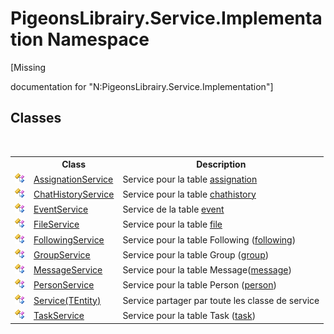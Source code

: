 # PigeonsLibrairy.Service.Implementation Namespace
 

\[Missing <summary> documentation for "N:PigeonsLibrairy.Service.Implementation"\]


## Classes
&nbsp;<table><tr><th></th><th>Class</th><th>Description</th></tr><tr><td>![Public class](media/pubclass.gif "Public class")</td><td><a href="89f0ccf6-bc92-c564-4548-b9acb5340a71">AssignationService</a></td><td>
Service pour la table <a href="912fb7ce-cbcd-e571-4846-3144af127f9c">assignation</a></td></tr><tr><td>![Public class](media/pubclass.gif "Public class")</td><td><a href="16cba995-3019-73e1-a6c8-61a29fc66901">ChatHistoryService</a></td><td>
Service pour la table <a href="f6e3b8f2-5289-041c-bfed-7d1e9141308b">chathistory</a></td></tr><tr><td>![Public class](media/pubclass.gif "Public class")</td><td><a href="e5e88bd9-1f4b-d606-b1c5-f9f94b87bcde">EventService</a></td><td>
Service de la table <a href="62ad5042-cbd2-c4c9-25f7-10ea54ad8366">event</a></td></tr><tr><td>![Public class](media/pubclass.gif "Public class")</td><td><a href="1d1f94f8-0563-b791-d051-d871f520b638">FileService</a></td><td>
Service pour la table <a href="bc367c74-242e-d302-4919-fcd1d70eb58d">file</a></td></tr><tr><td>![Public class](media/pubclass.gif "Public class")</td><td><a href="56967c12-fbd0-3375-f2d2-e79554e62424">FollowingService</a></td><td>
Service pour la table Following (<a href="31397466-28b4-3b58-1aa9-d8ca73b55c33">following</a>)</td></tr><tr><td>![Public class](media/pubclass.gif "Public class")</td><td><a href="c93708a9-e06b-e1e2-8b57-bc4e00cafbf2">GroupService</a></td><td>
Service pour la table Group (<a href="30daa006-0f38-7d8e-5d44-43f8187b044c">group</a>)</td></tr><tr><td>![Public class](media/pubclass.gif "Public class")</td><td><a href="00c066ac-586b-bbc2-7b04-9ce203597380">MessageService</a></td><td>
Service pour la table Message(<a href="891709b8-1ff0-58b3-9aa4-f3f06f37a146">message</a>)</td></tr><tr><td>![Public class](media/pubclass.gif "Public class")</td><td><a href="82db3e61-d364-71e0-875c-84718078065b">PersonService</a></td><td>
Service pour la table Person (<a href="a9ed19a7-a394-5e30-cca4-a3883320ea27">person</a>)</td></tr><tr><td>![Public class](media/pubclass.gif "Public class")</td><td><a href="75ba97f1-dce7-6ccb-b914-5f3ebe35b9df">Service(TEntity)</a></td><td>
Service partager par toute les classe de service</td></tr><tr><td>![Public class](media/pubclass.gif "Public class")</td><td><a href="3a241cd4-5c5d-f79b-8b04-0e556676a3c9">TaskService</a></td><td>
Service pour la table Task (<a href="ed7fd571-3ebd-bb10-4923-b1c31d5523f3">task</a>)</td></tr></table>&nbsp;
